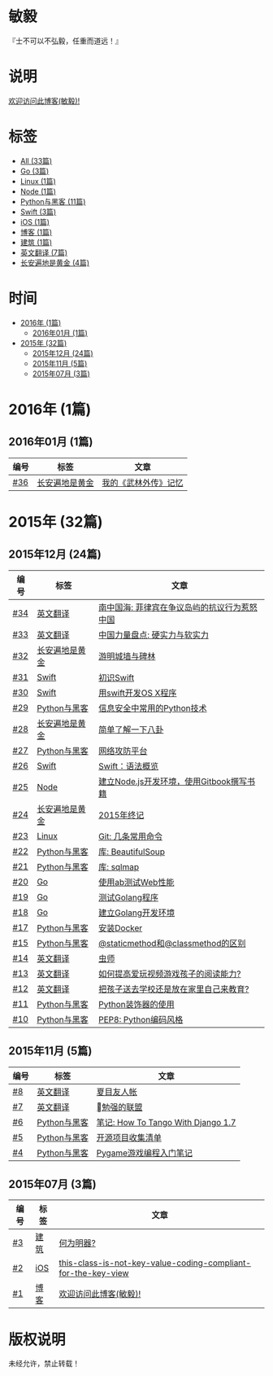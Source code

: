 # 敏毅

『士不可以不弘毅，任重而道远！』

# 说明

 [欢迎访问此博客(敏毅)!](https://github.com/LeslieZhu/MinYi/issues/1)

# 标签

- [All (33篇)](https://github.com/LeslieZhu/MinYi/issues?q=is:issue)
- [Go (3篇)](https://github.com/LeslieZhu/MinYi/issues?q=label:Go)
- [Linux (1篇)](https://github.com/LeslieZhu/MinYi/issues?q=label:Linux)
- [Node (1篇)](https://github.com/LeslieZhu/MinYi/issues?q=label:Node)
- [Python与黑客 (11篇)](https://github.com/LeslieZhu/MinYi/issues?q=label:Python与黑客)
- [Swift (3篇)](https://github.com/LeslieZhu/MinYi/issues?q=label:Swift)
- [iOS (1篇)](https://github.com/LeslieZhu/MinYi/issues?q=label:iOS)
- [博客 (1篇)](https://github.com/LeslieZhu/MinYi/issues?q=label:博客)
- [建筑 (1篇)](https://github.com/LeslieZhu/MinYi/issues?q=label:建筑)
- [英文翻译 (7篇)](https://github.com/LeslieZhu/MinYi/issues?q=label:英文翻译)
- [长安遍地是黄金 (4篇)](https://github.com/LeslieZhu/MinYi/issues?q=label:长安遍地是黄金)

# 时间

- [2016年 (1篇)](#2016)
  - [2016年01月 (1篇)](#201601)
- [2015年 (32篇)](#2015)
  - [2015年12月 (24篇)](#201512)
  - [2015年11月 (5篇)](#201511)
  - [2015年07月 (3篇)](#201507)

# <a name='2016'>2016年 (1篇)</a>

## <a name='201601'>2016年01月 (1篇)</a>

编号 | 标签 | 文章
-----|------|----
[#36](https://github.com/LeslieZhu/MinYi/issues/36)|[长安遍地是黄金](https://github.com/LeslieZhu/MinYi/issues?q=label:长安遍地是黄金)|[我的《武林外传》记忆](https://github.com/LeslieZhu/MinYi/issues/36)


# <a name='2015'>2015年 (32篇)</a>

## <a name='201512'>2015年12月 (24篇)</a>

编号 | 标签 | 文章
-----|------|----
[#34](https://github.com/LeslieZhu/MinYi/issues/34)|[英文翻译](https://github.com/LeslieZhu/MinYi/issues?q=label:英文翻译)|[南中国海: 菲律宾在争议岛屿的抗议行为惹怒中国](https://github.com/LeslieZhu/MinYi/issues/34)
[#33](https://github.com/LeslieZhu/MinYi/issues/33)|[英文翻译](https://github.com/LeslieZhu/MinYi/issues?q=label:英文翻译)|[中国力量盘点: 硬实力与软实力](https://github.com/LeslieZhu/MinYi/issues/33)
[#32](https://github.com/LeslieZhu/MinYi/issues/32)|[长安遍地是黄金](https://github.com/LeslieZhu/MinYi/issues?q=label:长安遍地是黄金)|[游明城墙与碑林](https://github.com/LeslieZhu/MinYi/issues/32)
[#31](https://github.com/LeslieZhu/MinYi/issues/31)|[Swift](https://github.com/LeslieZhu/MinYi/issues?q=label:Swift)|[初识Swift](https://github.com/LeslieZhu/MinYi/issues/31)
[#30](https://github.com/LeslieZhu/MinYi/issues/30)|[Swift](https://github.com/LeslieZhu/MinYi/issues?q=label:Swift)|[用swift开发OS X程序](https://github.com/LeslieZhu/MinYi/issues/30)
[#29](https://github.com/LeslieZhu/MinYi/issues/29)|[Python与黑客](https://github.com/LeslieZhu/MinYi/issues?q=label:Python与黑客)|[信息安全中常用的Python技术](https://github.com/LeslieZhu/MinYi/issues/29)
[#28](https://github.com/LeslieZhu/MinYi/issues/28)|[长安遍地是黄金](https://github.com/LeslieZhu/MinYi/issues?q=label:长安遍地是黄金)|[简单了解一下八卦](https://github.com/LeslieZhu/MinYi/issues/28)
[#27](https://github.com/LeslieZhu/MinYi/issues/27)|[Python与黑客](https://github.com/LeslieZhu/MinYi/issues?q=label:Python与黑客)|[网络攻防平台](https://github.com/LeslieZhu/MinYi/issues/27)
[#26](https://github.com/LeslieZhu/MinYi/issues/26)|[Swift](https://github.com/LeslieZhu/MinYi/issues?q=label:Swift)|[Swift：语法概览](https://github.com/LeslieZhu/MinYi/issues/26)
[#25](https://github.com/LeslieZhu/MinYi/issues/25)|[Node](https://github.com/LeslieZhu/MinYi/issues?q=label:Node)|[建立Node.js开发环境，使用Gitbook撰写书籍](https://github.com/LeslieZhu/MinYi/issues/25)
[#24](https://github.com/LeslieZhu/MinYi/issues/24)|[长安遍地是黄金](https://github.com/LeslieZhu/MinYi/issues?q=label:长安遍地是黄金)|[2015年终记](https://github.com/LeslieZhu/MinYi/issues/24)
[#23](https://github.com/LeslieZhu/MinYi/issues/23)|[Linux](https://github.com/LeslieZhu/MinYi/issues?q=label:Linux)|[Git: 几条常用命令](https://github.com/LeslieZhu/MinYi/issues/23)
[#22](https://github.com/LeslieZhu/MinYi/issues/22)|[Python与黑客](https://github.com/LeslieZhu/MinYi/issues?q=label:Python与黑客)|[库: BeautifulSoup](https://github.com/LeslieZhu/MinYi/issues/22)
[#21](https://github.com/LeslieZhu/MinYi/issues/21)|[Python与黑客](https://github.com/LeslieZhu/MinYi/issues?q=label:Python与黑客)|[库: sqlmap](https://github.com/LeslieZhu/MinYi/issues/21)
[#20](https://github.com/LeslieZhu/MinYi/issues/20)|[Go](https://github.com/LeslieZhu/MinYi/issues?q=label:Go)|[使用ab测试Web性能](https://github.com/LeslieZhu/MinYi/issues/20)
[#19](https://github.com/LeslieZhu/MinYi/issues/19)|[Go](https://github.com/LeslieZhu/MinYi/issues?q=label:Go)|[测试Golang程序](https://github.com/LeslieZhu/MinYi/issues/19)
[#18](https://github.com/LeslieZhu/MinYi/issues/18)|[Go](https://github.com/LeslieZhu/MinYi/issues?q=label:Go)|[建立Golang开发环境](https://github.com/LeslieZhu/MinYi/issues/18)
[#17](https://github.com/LeslieZhu/MinYi/issues/17)|[Python与黑客](https://github.com/LeslieZhu/MinYi/issues?q=label:Python与黑客)|[安装Docker](https://github.com/LeslieZhu/MinYi/issues/17)
[#15](https://github.com/LeslieZhu/MinYi/issues/15)|[Python与黑客](https://github.com/LeslieZhu/MinYi/issues?q=label:Python与黑客)|[@staticmethod和@classmethod的区别](https://github.com/LeslieZhu/MinYi/issues/15)
[#14](https://github.com/LeslieZhu/MinYi/issues/14)|[英文翻译](https://github.com/LeslieZhu/MinYi/issues?q=label:英文翻译)|[虫师](https://github.com/LeslieZhu/MinYi/issues/14)
[#13](https://github.com/LeslieZhu/MinYi/issues/13)|[英文翻译](https://github.com/LeslieZhu/MinYi/issues?q=label:英文翻译)|[如何提高爱玩视频游戏孩子的阅读能力?](https://github.com/LeslieZhu/MinYi/issues/13)
[#12](https://github.com/LeslieZhu/MinYi/issues/12)|[英文翻译](https://github.com/LeslieZhu/MinYi/issues?q=label:英文翻译)|[把孩子送去学校还是放在家里自己来教育?](https://github.com/LeslieZhu/MinYi/issues/12)
[#11](https://github.com/LeslieZhu/MinYi/issues/11)|[Python与黑客](https://github.com/LeslieZhu/MinYi/issues?q=label:Python与黑客)|[Python装饰器的使用](https://github.com/LeslieZhu/MinYi/issues/11)
[#10](https://github.com/LeslieZhu/MinYi/issues/10)|[Python与黑客](https://github.com/LeslieZhu/MinYi/issues?q=label:Python与黑客)|[PEP8: Python编码风格](https://github.com/LeslieZhu/MinYi/issues/10)

## <a name='201511'>2015年11月 (5篇)</a>

编号 | 标签 | 文章
-----|------|----
[#8](https://github.com/LeslieZhu/MinYi/issues/8)|[英文翻译](https://github.com/LeslieZhu/MinYi/issues?q=label:英文翻译)|[夏目友人帐](https://github.com/LeslieZhu/MinYi/issues/8)
[#7](https://github.com/LeslieZhu/MinYi/issues/7)|[英文翻译](https://github.com/LeslieZhu/MinYi/issues?q=label:英文翻译)|[勉强的联盟](https://github.com/LeslieZhu/MinYi/issues/7)
[#6](https://github.com/LeslieZhu/MinYi/issues/6)|[Python与黑客](https://github.com/LeslieZhu/MinYi/issues?q=label:Python与黑客)|[笔记: How To Tango With Django 1.7](https://github.com/LeslieZhu/MinYi/issues/6)
[#5](https://github.com/LeslieZhu/MinYi/issues/5)|[Python与黑客](https://github.com/LeslieZhu/MinYi/issues?q=label:Python与黑客)|[开源项目收集清单](https://github.com/LeslieZhu/MinYi/issues/5)
[#4](https://github.com/LeslieZhu/MinYi/issues/4)|[Python与黑客](https://github.com/LeslieZhu/MinYi/issues?q=label:Python与黑客)|[Pygame游戏编程入门笔记](https://github.com/LeslieZhu/MinYi/issues/4)

## <a name='201507'>2015年07月 (3篇)</a>

编号 | 标签 | 文章
-----|------|----
[#3](https://github.com/LeslieZhu/MinYi/issues/3)|[建筑](https://github.com/LeslieZhu/MinYi/issues?q=label:建筑)|[何为明器?](https://github.com/LeslieZhu/MinYi/issues/3)
[#2](https://github.com/LeslieZhu/MinYi/issues/2)|[iOS](https://github.com/LeslieZhu/MinYi/issues?q=label:iOS)|[this-class-is-not-key-value-coding-compliant-for-the-key-view](https://github.com/LeslieZhu/MinYi/issues/2)
[#1](https://github.com/LeslieZhu/MinYi/issues/1)|[博客](https://github.com/LeslieZhu/MinYi/issues?q=label:博客)|[欢迎访问此博客(敏毅)!](https://github.com/LeslieZhu/MinYi/issues/1)



# 版权说明

未经允许，禁止转载！


